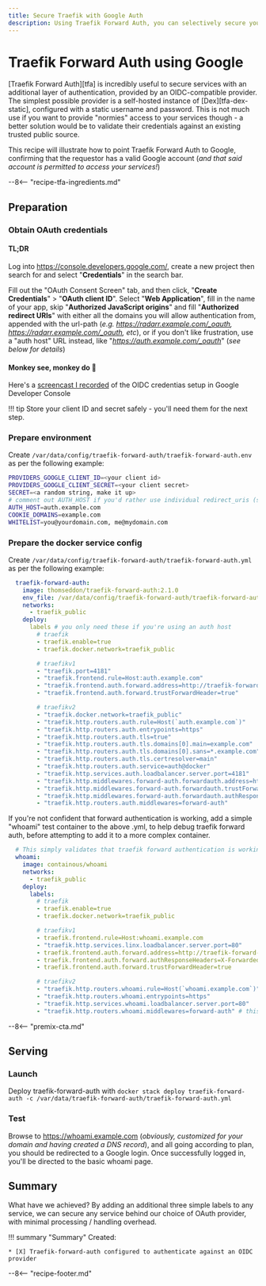 ```yaml
---
title: Secure Traefik with Google Auth
description: Using Traefik Forward Auth, you can selectively secure your Docker services, using Google as your authentication backend!
---
```

# Traefik Forward Auth using Google

[Traefik Forward Auth][tfa] is incredibly useful to secure services with an additional layer of authentication, provided by an OIDC-compatible provider. The simplest possible provider is a self-hosted instance of [Dex][tfa-dex-static], configured with a static username and password. This is not much use if you want to provide "normies" access to your services though - a better solution would be to validate their credentials against an existing trusted public source.

This recipe will illustrate how to point Traefik Forward Auth to Google, confirming that the requestor has a valid Google account (*and that said account is permitted to access your services!*)

--8<-- "recipe-tfa-ingredients.md"

## Preparation

### Obtain OAuth credentials

#### TL;DR

Log into <https://console.developers.google.com/>, create a new project then search for and select "**Credentials**" in the search bar.

 Fill out the "OAuth Consent Screen" tab, and then click, "**Create Credentials**" > "**OAuth client ID**". Select "**Web Application**", fill in the name of your app, skip "**Authorized JavaScript origins**" and fill "**Authorized redirect URIs**" with either all the domains you will allow authentication from, appended with the url-path (*e.g. <https://radarr.example.com/_oauth>, <https://radarr.example.com/_oauth>, etc*), or if you don't like frustration, use a "auth host" URL instead, like "*<https://auth.example.com/_oauth>*" (*see below for details*)

#### Monkey see, monkey do 🙈

Here's a [screencast I recorded](https://static.funkypenguin.co.nz/2021/screencast_2021-01-29_22-29-33.gif) of the OIDC credentias setup in Google Developer Console

!!! tip
    Store your client ID and secret safely - you'll need them for the next step.

### Prepare environment

Create `/var/data/config/traefik-forward-auth/traefik-forward-auth.env` as per the following example:

```bash
PROVIDERS_GOOGLE_CLIENT_ID=<your client id>
PROVIDERS_GOOGLE_CLIENT_SECRET=<your client secret>
SECRET=<a random string, make it up>
# comment out AUTH_HOST if you'd rather use individual redirect_uris (slightly less complicated but more work)
AUTH_HOST=auth.example.com
COOKIE_DOMAINS=example.com
WHITELIST=you@yourdomain.com, me@mydomain.com
```

### Prepare the docker service config

Create `/var/data/config/traefik-forward-auth/traefik-forward-auth.yml` as per the following example:

```yaml
  traefik-forward-auth:
    image: thomseddon/traefik-forward-auth:2.1.0
    env_file: /var/data/config/traefik-forward-auth/traefik-forward-auth.env
    networks:
      - traefik_public
    deploy:
      labels # you only need these if you're using an auth host
        # traefik
        - traefik.enable=true
        - traefik.docker.network=traefik_public

        # traefikv1
        - "traefik.port=4181"
        - "traefik.frontend.rule=Host:auth.example.com"
        - "traefik.frontend.auth.forward.address=http://traefik-forward-auth:4181"
        - "traefik.frontend.auth.forward.trustForwardHeader=true"

        # traefikv2
        - "traefik.docker.network=traefik_public"
        - "traefik.http.routers.auth.rule=Host(`auth.example.com`)"
        - "traefik.http.routers.auth.entrypoints=https"
        - "traefik.http.routers.auth.tls=true"
        - "traefik.http.routers.auth.tls.domains[0].main=example.com"
        - "traefik.http.routers.auth.tls.domains[0].sans=*.example.com"        
        - "traefik.http.routers.auth.tls.certresolver=main"
        - "traefik.http.routers.auth.service=auth@docker"
        - "traefik.http.services.auth.loadbalancer.server.port=4181"
        - "traefik.http.middlewares.forward-auth.forwardauth.address=http://traefik-forward-auth:4181"
        - "traefik.http.middlewares.forward-auth.forwardauth.trustForwardHeader=true"
        - "traefik.http.middlewares.forward-auth.forwardauth.authResponseHeaders=X-Forwarded-User"
        - "traefik.http.routers.auth.middlewares=forward-auth"
```

If you're not confident that forward authentication is working, add a simple "whoami" test container to the above .yml, to help debug traefik forward auth, before attempting to add it to a more complex container.

```yaml
  # This simply validates that traefik forward authentication is working
  whoami:
    image: containous/whoami
    networks:
      - traefik_public
    deploy:
      labels:
        # traefik
        - traefik.enable=true
        - traefik.docker.network=traefik_public

        # traefikv1
        - traefik.frontend.rule=Host:whoami.example.com
        - "traefik.http.services.linx.loadbalancer.server.port=80"
        - traefik.frontend.auth.forward.address=http://traefik-forward-auth:4181
        - traefik.frontend.auth.forward.authResponseHeaders=X-Forwarded-User
        - traefik.frontend.auth.forward.trustForwardHeader=true        

        # traefikv2
        - "traefik.http.routers.whoami.rule=Host(`whoami.example.com`)"
        - "traefik.http.routers.whoami.entrypoints=https"
        - "traefik.http.services.whoami.loadbalancer.server.port=80"
        - "traefik.http.routers.whoami.middlewares=forward-auth" # this line enforces traefik-forward-auth  

```

--8<-- "premix-cta.md"

## Serving

### Launch

Deploy traefik-forward-auth with ```docker stack deploy traefik-forward-auth -c /var/data/traefik-forward-auth/traefik-forward-auth.yml```

### Test

Browse to <https://whoami.example.com> (*obviously, customized for your domain and having created a DNS record*), and all going according to plan, you should be redirected to a Google login. Once successfully logged in, you'll be directed to the basic whoami page.

## Summary

What have we achieved? By adding an additional three simple labels to any service, we can secure any service behind our choice of OAuth provider, with minimal processing / handling overhead.

!!! summary "Summary"
    Created:

    * [X] Traefik-forward-auth configured to authenticate against an OIDC provider

[^1]: Be sure to populate `WHITELIST` in `traefik-forward-auth.env`, else you'll happily be granting **any** authenticated Google account access to your services!

--8<-- "recipe-footer.md"
